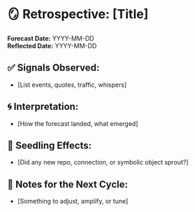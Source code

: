 # 🪞 Retrospective: [Title]
**Forecast Date:** YYYY-MM-DD  
**Reflected Date:** YYYY-MM-DD  

## ✅ Signals Observed:
- [List events, quotes, traffic, whispers]

## 🌀 Interpretation:
- [How the forecast landed, what emerged]

## 🧬 Seedling Effects:
- [Did any new repo, connection, or symbolic object sprout?]

## 🧭 Notes for the Next Cycle:
- [Something to adjust, amplify, or tune]
